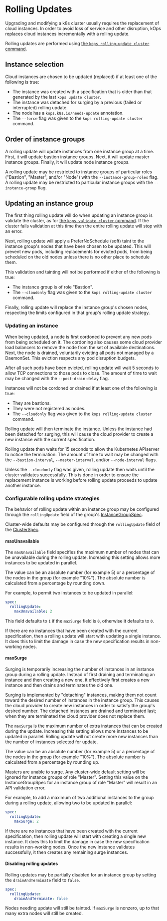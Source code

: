 # Rolling Updates

Upgrading and modifying a k8s cluster usually requires the replacement of cloud instances.
In order to avoid loss of service and other disruption, kOps replaces cloud instances
incrementally with a rolling update.

Rolling updates are performed using
[the `kops rolling-update cluster` command](../cli/kops_rolling-update_cluster.md).

## Instance selection

Cloud instances are chosen to be updated (replaced) if at least one of the following is true:

* The instance was created with a specification that is older than that generated by the last
`kops update cluster`.
* The instance was detached for surging by a previous (failed or interrupted) rolling update.
* The node has a `kops.k8s.io/needs-update` annotation.
* The `--force` flag was given to the `kops rolling-update cluster` command.

## Order of instance groups

A rolling update will update instances from one instance group at a time. First, it will update
bastion instance groups. Next, it will update master instance groups. Finally, it will update
node instance groups.

A rolling update may be restricted to instance groups of particular roles
("Bastion", "Master", and/or "Node") with the `--instance-group-roles` flag.
A rolling update may be restricted to particular instance groups with the `--instance-group` flag.

## Updating an instance group

The first thing rolling update will do when updating an instance group is validate the cluster,
as for [the `kops validate cluster` command](../cli/kops_validate_cluster.md).
If the cluster fails validation at this time then the entire rolling update will stop with an error.

Next, rolling update will apply a PreferNoSchedule (soft) taint to the
instance group's nodes that have been chosen to be updated. This will prevent new
pods, including replacements for evicted pods, from being scheduled on the old nodes
unless there is no other place to schedule them.

This validation and tainting will not be performed if either of the following is true:

* The instance group is of role "Bastion".
* The `--cloudonly` flag was given to the `kops rolling-update cluster` command.

Finally, rolling update will replace the instance group's chosen nodes, respecting the limits
configured in that group's rolling update strategy.

### Updating an instance

When being updated, a node is first cordoned to prevent any new pods from being scheduled on it.
The cordoning also causes some cloud provider load balancers to remove the node from the set of
available destinations. Next, the node is drained, voluntarily evicting all pods not managed by
a DaemonSet. This eviction respects any pod disruption budgets.

After all such pods have been evicted, rolling update will wait 5 seconds to allow TCP connections
to those pods to close. The amount of time to wait may be changed with the `--post-drain-delay` flag.

Instances will not be cordoned or drained if at least one of the following is true:
 
* They are bastions.
* They were not registered as nodes.
* The `--cloudonly` flag was given to the `kops rolling-update cluster` command.

Rolling update will then terminate the instance. Unless the instance had been detached for surging,
this will cause the cloud provider to create a new instance with the current specification.

Rolling update then waits for 15 seconds to allow the Kubernetes APIserver to notice the termination.
The amount of time to wait may be changed with the `--bastion-interval`, `--master-interval`, and/or
`--node-interval` flags.

Unless the `--cloudonly` flag was given, rolling update then waits until the cluster validates
successfully. This is done in order to ensure the
replacement instance is working before rolling update proceeds to update another instance.

### Configurable rolling update strategies

The behavior of rolling update within an instance group may be configured through the
`rollingUpdate` field of the group's
[InstanceGroupSpec](https://pkg.go.dev/k8s.io/kops/pkg/apis/kops#InstanceGroupSpec).

Cluster-wide defaults may be configured through the `rollingUpdate` field of the
[ClusterSpec](https://pkg.go.dev/k8s.io/kops/pkg/apis/kops#ClusterSpec).

#### maxUnavailable

The `maxUnavailable` field specifies the maximum number of nodes that can be unavailable
during the rolling update. Increasing this setting allows more instances to be updated
in parallel.

The value can be an absolute number (for example 5) or a percentage of the nodes
in the group (for example "10%"). The absolute number is calculated from a percentage by
rounding down.

For example, to permit two instances to be updated in parallel:

```yaml
spec:
  rollingUpdate:
    maxUnavailable: 2
```

This field defaults to `1` if the `maxSurge` field is `0`, otherwise it defaults to `0`.

If there are no instances that have been created with the current specification, then a rolling
update will start with updating a single instance. It does this to limit the damage in case the
new specification results in non-working nodes.

#### maxSurge

Surging is temporarily increasing the number of instances in an instance group during a rolling
update. Instead of first draining and terminating an instance and then creating a new one,
it effectively first creates a new instance and then drains and terminates the old one.

Surging is implemented by "detaching" instances, making them not count toward the desired
number of instances in the instance group. This causes the cloud provider to create new
instances in order to satisfy the group's desired number.
The detached instances are drained and terminated last;
when they are terminated the cloud provider does not replace them.

The `maxSurge` is the maximum number of extra instances that can be created during the update.
Increasing this setting allows more instances to be updated in parallel. Rolling update will
not create more new instances than the number of instances selected for update.

The value can be an absolute number (for example 5) or a percentage of the nodes
in the group (for example "10%"). The absolute number is calculated from a percentage by
rounding up.

Masters are unable to surge. Any cluster-wide default setting will be ignored for instance
groups of role "Master". Setting this value on the InstanceGroupSpec for an instance group of
role "Master" will result in an API validation error.

For example, to add a maximum of two additional instances to the group during a rolling update,
allowing two to be updated in parallel:

```yaml
spec:
  rollingUpdate:
    maxSurge: 2
```

If there are no instances that have been created with the current specification, then rolling
update will start with creating a single new instance. It does this to limit the damage in case the
new specification results in non-working nodes. Once the new instance validates successfully, it
then creates any remaining surge instances.

#### Disabling rolling updates

Rolling updates may be partially disabled for an instance group by setting the `drainAndTerminate`
field to `false`.

```yaml
spec:
  rollingUpdate:
    drainAndTerminate: false
```

Nodes needing update will still be tainted. If `maxSurge` is nonzero, up to that many extra
nodes will still be created.
